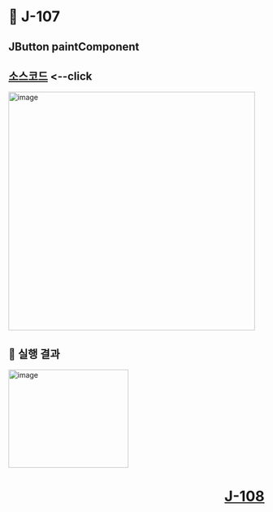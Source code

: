 # 📖 J-107

## JButton paintComponent

[소스코드](./paintComponentEx.java) <--click
---

<img width="485" height="469" alt="image" src="https://github.com/user-attachments/assets/fc8accb2-77e5-46c8-a5aa-aa208f071867" />

📘 실행 결과
---

<img width="236" height="193" alt="image" src="https://github.com/user-attachments/assets/3cae50d0-f397-4f54-8376-7d0ec77a12b7" />

# <p align="right">[J-108](./J_108.md)</p>
